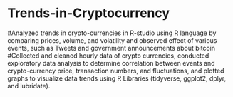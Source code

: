 # Trends-in-Cryptocurrency


#Analyzed trends in crypto-currencies in R-studio using R language by comparing prices, volume, and volatility and observed effect of various events, such as Tweets and government announcements about bitcoin
#Collected and cleaned hourly data of crypto currencies, conducted exploratory data analysis to determine correlation between events and crypto-currency price, transaction numbers, and fluctuations, and plotted graphs to visualize data trends using R Libraries (tidyverse, ggplot2, dplyr, and lubridate).
